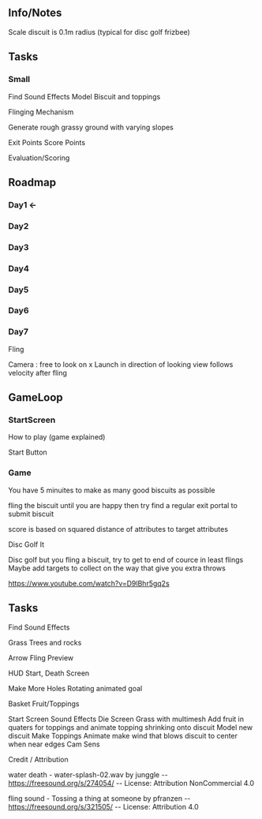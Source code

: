 ## Info/Notes

Scale
discuit is  0.1m radius (typical for disc golf frizbee)


## Tasks

### Small


Find Sound Effects
Model Biscuit and toppings

Flinging Mechanism

Generate rough grassy ground with varying slopes

Exit Points
Score Points

Evaluation/Scoring


## Roadmap

### Day1 <-

### Day2

### Day3

### Day4

### Day5

### Day6

### Day7




Fling

Camera : free to look on x
Launch in direction of looking
view follows velocity after fling



## GameLoop

### StartScreen
How to play (game explained)

Start Button

### Game
You have 5 minuites to make as many good biscuits as possible

fling the biscuit until you are happy then try find a regular exit portal to submit biscuit

score is based on squared distance of attributes to target attributes


Disc Golf It

Disc golf but you fling a biscuit, try to get to end of cource in least flings
Maybe add targets to collect on the way that give you extra throws



https://www.youtube.com/watch?v=D9lBhr5gq2s


## Tasks

Find Sound Effects

Grass
Trees and rocks

Arrow Fling Preview

HUD
Start, Death Screen

Make More Holes
Rotating animated goal





Basket
Fruit/Toppings



Start Screen
Sound Effects
Die Screen
Grass with multimesh
Add fruit in quaters for toppings and animate topping shrinking onto discuit
Model new discuit
Make Toppings Animate
make wind that blows discuit to center when near edges
Cam Sens 



Credit / Attribution

water death - water-splash-02.wav by junggle -- https://freesound.org/s/274054/ -- License: Attribution NonCommercial 4.0

fling sound - Tossing a thing at someone by pfranzen -- https://freesound.org/s/321505/ -- License: Attribution 4.0
